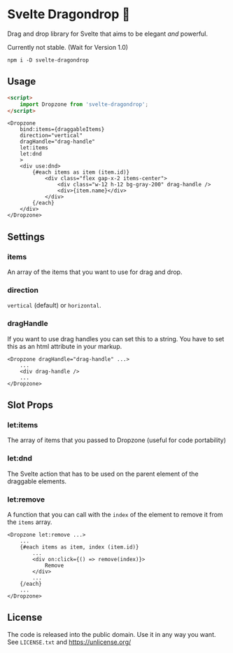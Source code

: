 # Svelte Dragondrop 🐉

Drag and drop library for Svelte that aims to be elegant _and_ powerful.

Currently not stable. (Wait for Version 1.0)

```
npm i -D svelte-dragondrop
```

## Usage

```html
<script>
	import Dropzone from 'svelte-dragondrop';
</script>
```

```svelte
<Dropzone
	bind:items={draggableItems}
	direction="vertical"
	dragHandle="drag-handle"
	let:items
	let:dnd
	>
	<div use:dnd>
		{#each items as item (item.id)}
			<div class="flex gap-x-2 items-center">
				<div class="w-12 h-12 bg-gray-200" drag-handle />
				<div>{item.name}</div>
			</div>
		{/each}
	</div>
</Dropzone>
```

## Settings

### items

An array of the items that you want to use for drag and drop.

### direction

`vertical` (default) or `horizontal`.

### dragHandle

If you want to use drag handles you can set this to a string. You have to set this as an html attribute in your markup.

```svelte
<Dropzone dragHandle="drag-handle" ...>
	...
	<div drag-handle />
	...
</Dropzone>
```

## Slot Props

### let:items

The array of items that you passed to Dropzone (useful for code portability)

### let:dnd

The Svelte action that has to be used on the parent element of the draggable elements.

### let:remove

A function that you can call with the `index` of the element to remove it from the `items` array.

```svelte
<Dropzone let:remove ...>
	...
	{#each items as item, index (item.id)}
		...
		<div on:click={() => remove(index)}>
			Remove
		</div>
		...
	{/each}
	...
</Dropzone>
```

## License

The code is released into the public domain. Use it in any way you want.
See `LICENSE.txt` and https://unlicense.org/
